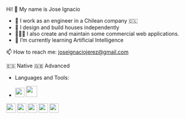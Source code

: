 Hi! 👋 My name is Jose Ignacio 

- 🔭 I work as an engineer in a Chilean company 🇨🇱
- 🏡 I design and build houses independently
- 👨🏻‍💻 I also create and maintain some commercial web applications. 
- 🌱 I’m currently learning Artificial Intelligence


📫 How to reach me: joseignaciojerez@gmail.com

:es: Native
:gb: Advanced

- Languages and Tools:
  
  
- <img src="https://raw.githubusercontent.com/jmnote/z-icons/master/svg/ruby.svg" width="25" height="25"/> <img src="https://raw.githubusercontent.com/jmnote/z-icons/master/svg/c.svg" width="30" height="30">
 <img src="https://raw.githubusercontent.com/jmnote/z-icons/master/svg/javascript.svg" width="25" height="25">
 <img src="https://raw.githubusercontent.com/jmnote/z-icons/master/svg/python.svg" width="25" height="25">
 <img src="https://raw.githubusercontent.com/jmnote/z-icons/master/svg/git.svg" width="25" height="25">
 <img src="https://raw.githubusercontent.com/jmnote/z-icons/master/svg/github.svg" width="25" height="25">
 <img src="https://raw.githubusercontent.com/jmnote/z-icons/master/svg/bootstrap.svg" width="25" height="25">
 
   
  






